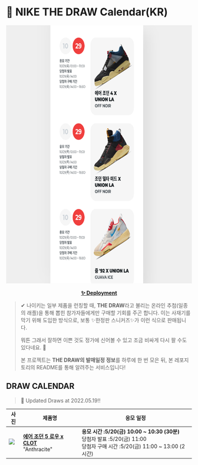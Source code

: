 # 👟 NIKE THE DRAW Calendar(KR)

<div align="center">
  <a href="https://junhoyeo.github.io/NIKE-THE-DRAW-Calendar/">
    <img src="./docs/images/preview.png" alt="Preview image of deployed application" height="700px" width="700px" />
  </a>
</div>

<p align="center">
  <a href="https://junhoyeo.github.io/NIKE-THE-DRAW-Calendar/">
    <strong>✨ Deployment</strong>
  </a>
</p>

> ✔ 나이키는 일부 제품을 런칭할 때, **THE DRAW**라고 불리는 온라인 추첨(일종의 래플)을 통해 뽑힌 참가자들에게만 구매할 기회를 주곤 합니다. 이는 사재기를 막기 위해 도입한 방식으로, 보통 ✨한정판 스니커즈✨가 이런 식으로 판매됩니다.
>
> 뭐튼 그래서 잘하면 이쁜 것도 정가에 신어볼 수 있고 조금 비싸게 다시 팔 수도 있다네요. 🤭
>
> 본 프로젝트는 **THE DRAW의 발매일정 정보**를 하루에 한 번 모은 뒤, 본 레포지토리의 README를 통해 알려주는 서비스입니다!

## DRAW CALENDAR

<!-- DRAW CALENDAR: START -->

> 👟 Updated Draws at 2022.05.19‼️

| 사진 | 제품명 | 응모 일정 |
| --- | ---- | ------- |
| <img src="https://static-breeze.nike.co.kr/kr/ko_kr/cmsstatic/product/DM4640-036/8ed9c109-0f6f-43b1-98fa-f408f50c4b50_primary.jpg?snkrBrowse" width="256" /> | <a href="https://www.nike.com/kr/launch/t/men/fw/basketball/DM4640-036/2yO444V/air-jordan-5-retro-low-sp"><strong>에어 조던 5 로우 x CLOT</strong><br /></a> "Anthracite" | <strong>응모 시간 :5/20(금) 10:00 ~ 10:30 (30분)</strong><br />당첨자 발표 :5/20(금) 11:00<br />당첨자 구매 시간 :5/20(금) 11:00 ~ 13:00 (2시간) |

<!-- DRAW CALENDAR: END -->
